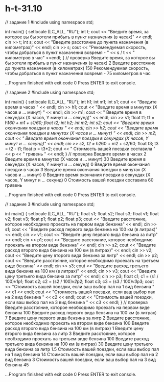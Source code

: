 # h-t-31.10
// задание 1
#include <iostream>
using namespace std;

int main()
{
    setlocale (LC_ALL, "RU");
    int t;
    cout << "Введите время, за которое вы бы хотели прибыть в пункт назначения (в часах)" << endl;
    cin >> t;
    int s;
    cout << "Введите расстояние до пункта назначения (в километрах)" << endl;
    cin >> s;
    cout << "Рекомендуемая скорость, чтобы добраться в пункт назначения вовремя - " << s / t << " километров в час" <<endl;
}
// проверка
Введите время, за которое вы бы хотели прибыть в пункт назначения (в часах)
2
Введите расстояние до пункта назначения (в километрах)
150
Рекомендуемая скорость, чтобы добраться в пункт назначения вовремя - 75 километров в час


...Program finished with exit code 0
Press ENTER to exit console.

// задание 2
#include <iostream>
using namespace std;

int main()
{
    setlocale (LC_ALL, "RU");
    int h1;
    int m1;
    int s1;
    cout << "Введите время в часах " << endl;
    cin >> h1;
    cout << "Введите время в минутах (X часов и ... минут) " << endl;
    cin >> m1;
    cout << " Введите время в секундах (X часов, Y минут и ... секунд)" << endl;
    cin >> s1;
    float t1;
    t1 = h1*60 + m1 + s1/60;
    float t2;
    int h2;
    int m2;
    int s2;
    cout << "Введите время окончания поездки в часах " << endl;
    cin >> h2;
    cout << "Введите время окончания поездки в минутах (X часов и ... минут) " << endl;
    cin >> m2;
    cout << " Введите время окончания поездки в секундах (X часов, Y минут и ... секунд)" << endl;
    cin >> s2,
    t2 = h2*60 + m2 + s2/60;
    float t3;
    t3 = t2 - t1;
    float p = t3*2;
    cout << " Стоимость вашей поездки составила " << p << " гривень " << endl;
}
// проверка
Введите время в часах 
2
Введите время в минутах (X часов и ... минут) 
30
 Введите время в секундах (X часов, Y минут и ... секунд)
0
Введите время окончания поездки в часах 
3
Введите время окончания поездки в минутах (X часов и ... минут) 
0
 Введите время окончания поездки в секундах (X часов, Y минут и ... секунд)
0
 Стоимость вашей поездки составила 60 гривень 


...Program finished with exit code 0
Press ENTER to exit console.

// задание 3
#include <iostream>
using namespace std;

int main()
{
    setlocale (LC_ALL, "RU");
    float s1;
    float s2;
    float s3;
    float v1;
    float v2;
    float v3;
    float p1;
    float p2;
    float p3;
    cout << "Введите расстояние, которое необходимо проехать на первом виде бензина" << endl;
    cin >> s1;
    cout << "Введите расход первого вида бензина на 100 км  (в литрах)" << endl;
    cin >> v1;
    cout << "Введите цену первого вида бензина за литр" << endl;
    cin >> p1;
    cout << "Введите расстояние, которое необходимо проехать на втором виде бензина" << endl;
    cin >> s2;
    cout << "Введите расход второго вида бензина на 100 км (в литрах)" << endl;
    cin >> v2;
    cout << "Введите цену второго вида бензина за литр" << endl;
    cin >> p2;
    cout << "Введите расстояние, которое необходимо проехать на третьем виде бензина" << endl;
    cin >> s3;
    cout << "Введите расход третьего вида бензина на 100 км (в литрах)" << endl;
    cin >> v3;
    cout << "Введите цену третьего вида бензина за литр" << endl;
    cin >> p3;
    float c1;
    c1 = (s1 / 100)*v1*p1;
    float c2;
    c2 = (s2 / 100)*v2*p2;
    float c3;
    c3 = (s3 / 100)*v3*p3;
    cout << "Стоимость вашей поездки, если ваш выбор пал на 1 вид бензина " << c1 << endl;
    cout << "Стоимость вашей поездки, если ваш выбор пал на 2 вид бензина " << c2 << endl;
    cout << "Стоимость вашей поездки, если ваш выбор пал на 3 вид бензина " << c3 << endl;
}
// проверка
Введите расстояние, которое необходимо проехать на первом виде бензина
100
Введите расход первого вида бензина на 100 км  (в литрах)
7
Введите цену первого вида бензина за литр
2
Введите расстояние, которое необходимо проехать на втором виде бензина
100
Введите расход второго вида бензина на 100 км (в литрах)
1
Введите цену второго вида бензина за литр
3
Введите расстояние, которое необходимо проехать на третьем виде бензина
100
Введите расход третьего вида бензина на 100 км (в литрах)
30
Введите цену третьего вида бензина за литр
1.5
Стоимость вашей поездки, если ваш выбор пал на 1 вид бензина 14
Стоимость вашей поездки, если ваш выбор пал на 2 вид бензина 3
Стоимость вашей поездки, если ваш выбор пал на 3 вид бензина 45


...Program finished with exit code 0
Press ENTER to exit console.
